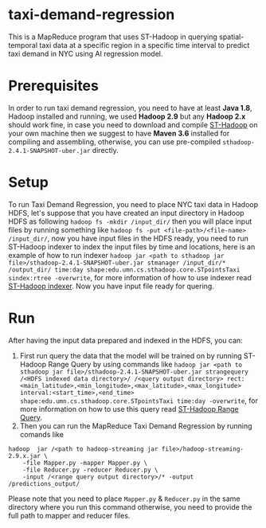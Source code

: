 # taxi-demand-regression
This is a MapReduce program that uses ST-Hadoop in querying spatial-temporal taxi data at a specific region in a specific time interval to predict taxi demand in NYC using AI regression model.

# Prerequisites
In order to run taxi demand regression, you need to have at least **Java 1.8**, Hadoop installed and running, we used **Hadoop 2.9** but any **Hadoop 2.x** should work fine, in case you need to download and compile [ST-Hadoop](https://github.com/lmarabi/st-hadoop) on your own machine then we suggest to have **Maven 3.6** installed for compiling and assembling, otherwise, you can use pre-compiled `sthadoop-2.4.1-SNAPSHOT-uber.jar` directly.

# Setup
To run Taxi Demand Regression, you need to place NYC taxi data in Hadoop HDFS, let's suppose that you have created an input directory in Hadoop HDFS as following `hadoop fs -mkdir /input_dir/` then you will place input files by running something like `hadoop fs -put <file-path>/<file-name> /input_dir/`, now you have input files in the HDFS ready, you need to run ST-Hadoop indexer to index the input files by time and locations, here is an example of how to run indexer `hadoop jar <path to sthadoop jar file>/sthadoop-2.4.1-SNAPSHOT-uber.jar stmanager /input_dir/* /output_dir/ time:day shape:edu.umn.cs.sthadoop.core.STpointsTaxi sindex:rtree -overwrite`, for more information of how to use indexer read [ST-Hadoop indexer](http://st-hadoop.cs.umn.edu/getting-started/spatio-temporal-index). Now you have input file ready for quering.

# Run
After having the input data prepared and indexed in the HDFS, you can:
1. First run query the data that the model will be trained on by running ST-Hadoop Range Query by using commands like `hadoop jar <path to sthadoop jar file>/sthadoop-2.4.1-SNAPSHOT-uber.jar strangequery /<HDFS indexed data directory>/ /<query output directory> rect:<main_latitude>,<min_longitude>,<max_latitude>,<max_longitude> interval:<start_time>,<end_time> shape:edu.umn.cs.sthadoop.core.STpointsTaxi time:day -overwrite`, for more information on how to use this query read [ST-Hadoop Range Query](http://st-hadoop.cs.umn.edu/getting-started/spatio-temporal-range-query). 
2. Then you can run the MapReduce Taxi Demand Regression by running comands like 
```
hadoop  jar /<path to hadoop-streaming jar file>/hadoop-streaming-2.9.x.jar \
	-file Mapper.py -mapper Mapper.py \
	-file Reducer.py -reducer Reducer.py \
	-input /<range query output directory>/* -output /predictions_output/
```
Please note that you need to place `Mapper.py` & `Reducer.py` in the same directory where you run this command otherwise, you need to provide the full path to mapper and reducer files.
